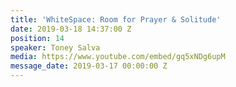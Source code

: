 ```yaml
---
title: 'WhiteSpace: Room for Prayer & Solitude'
date: 2019-03-18 14:37:00 Z
position: 14
speaker: Toney Salva
media: https://www.youtube.com/embed/gq5xNDg6upM
message_date: 2019-03-17 00:00:00 Z
---
```


